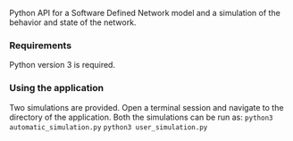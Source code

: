 Python API for a Software Defined Network model and a simulation of the behavior and state of the network.

### Requirements
Python version 3 is required.

### Using the application
Two simulations are provided. Open a terminal session and navigate to the directory of the application. Both the simulations can be run as:
```python3 automatic_simulation.py```
```python3 user_simulation.py```